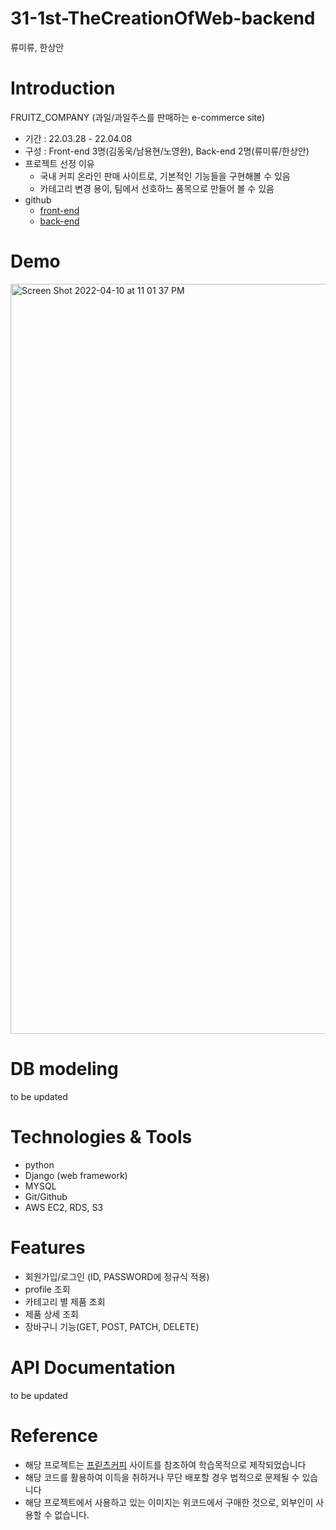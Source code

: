 # 31-1st-TheCreationOfWeb-backend
류미류, 한상안

<h1>Introduction</h1>

FRUITZ_COMPANY (과일/과일주스를 판매하는 e-commerce site) 
+ 기간 : 22.03.28 - 22.04.08
+ 구성 : Front-end 3명(김동욱/남용현/노영완), Back-end 2명(류미류/한상안)
+ 프로젝트 선정 이유 
  - 국내 커피 온라인 판매 사이트로, 기본적인 기능들을 구현해볼 수 있음 
  - 카테고리 변경 용이, 팀에서 선호하느 품목으로 만들어 볼 수 있음 
+ github 
  - [front-end](https://github.com/wecode-bootcamp-korea/31-1st-TheCreationOfWeb-frontend)
  - [back-end](https://github.com/wecode-bootcamp-korea/31-1st-TheCreationOfWeb-backend)



<h1>Demo</h1>
<img width="1200" alt="Screen Shot 2022-04-10 at 11 01 37 PM" src="https://user-images.githubusercontent.com/97735091/162623031-440162c7-d1c7-49b6-ba67-aea00dbc55cb.png">

<h1>DB modeling</h1>
to be updated 

<h1>Technologies & Tools</h1>

+ python 
+ Django (web framework)
+ MYSQL
+ Git/Github
+ AWS EC2, RDS, S3

<h1>Features</h1>

+ 회원가입/로그인 (ID, PASSWORD에 정규식 적용)
+ profile 조회 
+ 카테고리 별 제품 조회 
+ 제품 상세 조회 
+ 장바구니 기능(GET, POST, PATCH, DELETE)

<h1>API Documentation</h1>
to be updated

<h1>Reference</h1>

- 해당 프로젝트는 [프릳츠커피](https://fritz.co.kr/) 사이트를 참조하여 학습목적으로 제작되었습니다
- 해당 코드를 활용하여 이득을 취하거나 무단 배포할 경우 법적으로 문제될 수 있습니다
- 해당 프로젝트에서 사용하고 있는 이미지는 위코드에서 구매한 것으로, 외부인이 사용할 수 없습니다.
